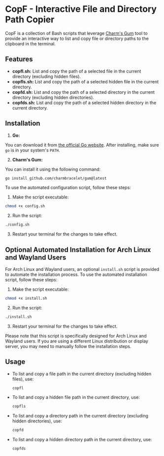 # CopF - Interactive File and Directory Path Copier

CopF is a collection of Bash scripts that leverage [Charm's Gum](https://github.com/charmbracelet/gum) tool to provide an interactive way to list and copy file or directory paths to the clipboard in the terminal.

## Features

- **copfl.sh:** List and copy the path of a selected file in the current directory (excluding hidden files).
- **copfls.sh:** List and copy the path of a selected hidden file in the current directory.
- **copfd.sh:** List and copy the path of a selected directory in the current directory (excluding hidden directories).
- **copfds.sh:** List and copy the path of a selected hidden directory in the current directory.

## Installation

1. **Go:** 

You can download it from [the official Go website](https://golang.org/dl/). After installing, make sure `go` is in your system's `PATH`.
  
2. **Charm's Gum:** 

You can install it using the following command:

  ```bash
  go install github.com/charmbracelet/gum@latest
  ```

To use the automated configuration script, follow these steps:

1. Make the script executable:

  ```bash
  chmod +x config.sh
  ```

2. Run the script:
  ```bash
  ./config.sh
  ```

3. Restart your terminal for the changes to take effect.

## Optional Automated Installation for Arch Linux and Wayland Users

For Arch Linux and Wayland users, an optional `install.sh` script is provided to automate the installation process.
To use the automated installation script, follow these steps:

1. Make the script executable:

  ```bash
  chmod +x install.sh
  ```

2. Run the script:
  ```bash
  ./install.sh
  ```

3. Restart your terminal for the changes to take effect.

Please note that this script is specifically designed for Arch Linux and Wayland users. If you are using a different Linux distribution or display server, you may need to manually follow the installation steps.
  
## Usage

- To list and copy a file path in the current directory (excluding hidden files), use:
  ```bash
  copfl
  ```

- To list and copy a hidden file path in the current directory, use:
  ```bash
  copfls
  ```

- To list and copy a directory path in the current directory (excluding hidden directories), use:
  ```bash
  copfd
  ```

- To list and copy a hidden directory path in the current directory, use:
  ```bash
  copfds
  ```

